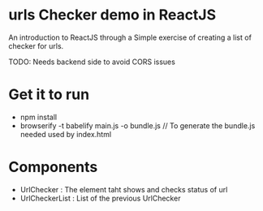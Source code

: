 # urls Checker demo in ReactJS

An introduction to ReactJS through a Simple exercise of creating a list of checker for urls.

TODO: Needs backend side to avoid CORS issues

# Get it to run

* npm install
* browserify -t babelify main.js -o bundle.js   // To generate the bundle.js needed used by index.html

# Components

* UrlChecker : The element taht shows and checks status of url
* UrlCheckerList : List of the previous UrlChecker
